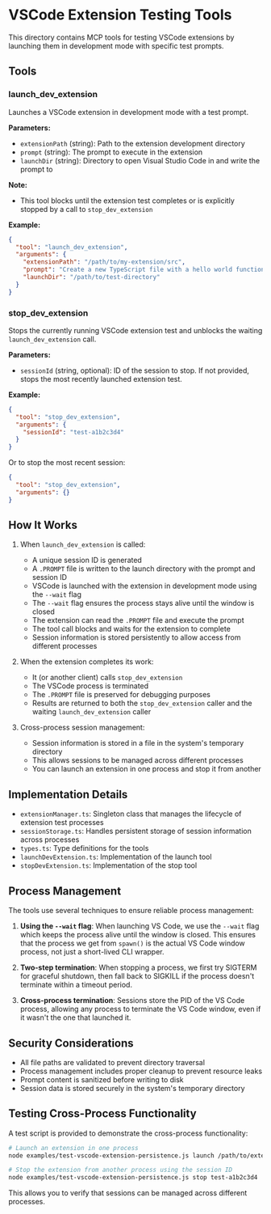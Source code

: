 # VSCode Extension Testing Tools

This directory contains MCP tools for testing VSCode extensions by launching them in development mode with specific test prompts.

## Tools

### launch_dev_extension

Launches a VSCode extension in development mode with a test prompt.

**Parameters:**
- `extensionPath` (string): Path to the extension development directory
- `prompt` (string): The prompt to execute in the extension
- `launchDir` (string): Directory to open Visual Studio Code in and write the prompt to

**Note:**
- This tool blocks until the extension test completes or is explicitly stopped by a call to `stop_dev_extension`

**Example:**
```json
{
  "tool": "launch_dev_extension",
  "arguments": {
    "extensionPath": "/path/to/my-extension/src",
    "prompt": "Create a new TypeScript file with a hello world function",
    "launchDir": "/path/to/test-directory"
  }
}
```

### stop_dev_extension

Stops the currently running VSCode extension test and unblocks the waiting `launch_dev_extension` call.

**Parameters:**
- `sessionId` (string, optional): ID of the session to stop. If not provided, stops the most recently launched extension test.

**Example:**
```json
{
  "tool": "stop_dev_extension",
  "arguments": {
    "sessionId": "test-a1b2c3d4"
  }
}
```

Or to stop the most recent session:
```json
{
  "tool": "stop_dev_extension",
  "arguments": {}
}
```

## How It Works

1. When `launch_dev_extension` is called:
   - A unique session ID is generated
   - A `.PROMPT` file is written to the launch directory with the prompt and session ID
   - VSCode is launched with the extension in development mode using the `--wait` flag
   - The `--wait` flag ensures the process stays alive until the window is closed
   - The extension can read the `.PROMPT` file and execute the prompt
   - The tool call blocks and waits for the extension to complete
   - Session information is stored persistently to allow access from different processes

2. When the extension completes its work:
   - It (or another client) calls `stop_dev_extension`
   - The VSCode process is terminated
   - The `.PROMPT` file is preserved for debugging purposes
   - Results are returned to both the `stop_dev_extension` caller and the waiting `launch_dev_extension` caller

3. Cross-process session management:
   - Session information is stored in a file in the system's temporary directory
   - This allows sessions to be managed across different processes
   - You can launch an extension in one process and stop it from another

## Implementation Details

- `extensionManager.ts`: Singleton class that manages the lifecycle of extension test processes
- `sessionStorage.ts`: Handles persistent storage of session information across processes
- `types.ts`: Type definitions for the tools
- `launchDevExtension.ts`: Implementation of the launch tool
- `stopDevExtension.ts`: Implementation of the stop tool

## Process Management

The tools use several techniques to ensure reliable process management:

1. **Using the `--wait` flag**: When launching VS Code, we use the `--wait` flag which keeps the process alive until the window is closed. This ensures that the process we get from `spawn()` is the actual VS Code window process, not just a short-lived CLI wrapper.

2. **Two-step termination**: When stopping a process, we first try SIGTERM for graceful shutdown, then fall back to SIGKILL if the process doesn't terminate within a timeout period.

3. **Cross-process termination**: Sessions store the PID of the VS Code process, allowing any process to terminate the VS Code window, even if it wasn't the one that launched it.

## Security Considerations

- All file paths are validated to prevent directory traversal
- Process management includes proper cleanup to prevent resource leaks
- Prompt content is sanitized before writing to disk
- Session data is stored securely in the system's temporary directory

## Testing Cross-Process Functionality

A test script is provided to demonstrate the cross-process functionality:

```bash
# Launch an extension in one process
node examples/test-vscode-extension-persistence.js launch /path/to/extension/src "Your test prompt" /path/to/test-directory

# Stop the extension from another process using the session ID
node examples/test-vscode-extension-persistence.js stop test-a1b2c3d4
```

This allows you to verify that sessions can be managed across different processes.